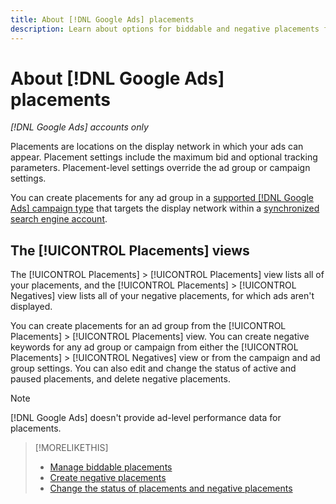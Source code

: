 ```yaml
---
title: About [!DNL Google Ads] placements
description: Learn about options for biddable and negative placements for [!DNL Google Ads].
---
```

# About [!DNL Google Ads] placements

*[!DNL Google Ads] accounts only*

Placements are locations on the display network in which your ads can appear. Placement settings include the maximum bid and optional tracking parameters. Placement-level settings override the ad group or campaign settings.

You can create placements for any ad group in a [supported [!DNL Google Ads] campaign type](/help/search-social-commerce/introduction/supported-inventory.md) that targets the display network within a [synchronized search engine account](/help/search-social-commerce/campaign-management/accounts/ad-network-account-about.md).

## The [!UICONTROL Placements] views

The [!UICONTROL Placements] > [!UICONTROL Placements] view lists all of your placements, and the [!UICONTROL Placements] > [!UICONTROL Negatives] view lists all of your negative placements, for which ads aren't displayed.

You can create placements for an ad group from the [!UICONTROL Placements] > [!UICONTROL Placements] view. You can create negative keywords for any ad group or campaign from either the [!UICONTROL Placements] > [!UICONTROL Negatives] view or from the campaign and ad group settings.  You can also edit and change the status of active and paused placements, and delete negative placements.

>[!NOTE]
>
>[!DNL Google Ads] doesn't provide ad-level performance data for placements.

>[!MORELIKETHIS]
>
>* [Manage biddable placements](placement-manage.md)
>* [Create negative placements](placement-negative-create.md)
>* [Change the status of placements and negative placements](placement-status-edit.md)
